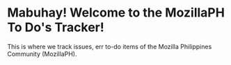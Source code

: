 # Mabuhay! Welcome to the MozillaPH To Do's Tracker!

This is where we track issues, err to-do items of the Mozilla Philippines Community (MozillaPH).
